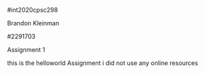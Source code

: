 #int2020cpsc298

Brandon Kleinman

#2291703

Assignment 1

this is the helloworld Assignment
i did not use any online resources
